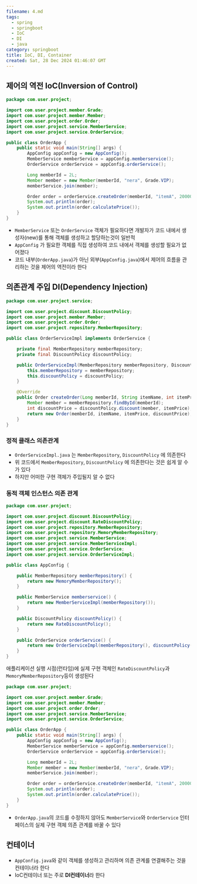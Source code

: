 ```yaml
---
filename: 4.md
tags:
  - spring
  - springboot
  - IoC
  - DI
  - java
category: springboot
title: IoC, DI, Container
created: Sat, 28 Dec 2024 01:46:07 GMT
---
```


## 제어의 역전 IoC(Inversion of Control)

```java title="OrderApp.java"
package com.user.project;

import com.user.project.member.Grade;
import com.user.project.member.Member;
import com.user.project.order.Order;
import com.user.project.service.MemberService;
import com.user.project.service.OrderService;

public class OrderApp {
    public static void main(String[] args) {
        AppConfig appConfig = new AppConfig();
        MemberService memberService = appConfig.memberservice();
        OrderService orderService = appConfig.orderService();

        Long memberId = 2L;
        Member member = new Member(memberId, "nera", Grade.VIP);
        memberService.join(member);

        Order order = orderService.createOrder(memberId, "itemA", 20000);
        System.out.println(order);
        System.out.println(order.calculatePrice());
    }
}
```

- `MemberService` 또는 `OrderService` 객체가 필요하다면 개발자가 코드 내에서 생성자(new)를 통해 객체를 생성하고 할당하는것이 일반적
- `AppConfig` 가 필요한 객체를 직접 생성하여 코드 내에서 객체를 생성할 필요가 없어졌다
- 코드 내부(`OrderApp.java`)가 아닌 외부(`AppConfig.java`)에서 제어의 흐름을 관리하는 것을 제어의 역전이라 한다

## 의존관계 주입 DI(Dependency Injection)

```java title="OrderServiceImpl.java"
package com.user.project.service;

import com.user.project.discount.DiscountPolicy;
import com.user.project.member.Member;
import com.user.project.order.Order;
import com.user.project.repository.MemberRepository;

public class OrderServiceImpl implements OrderService {

    private final MemberRepository memberRepository;
    private final DiscountPolicy discountPolicy;

    public OrderServiceImpl(MemberRepository memberRepository, DiscountPolicy discountPolicy) {
        this.memberRepository = memberRepository;
        this.discountPolicy = discountPolicy;
    }

    @Override
    public Order createOrder(Long memberId, String itemName, int itemPrice) {
        Member member = memberRepository.findById(memberId);
        int discountPrice = discountPolicy.discount(member, itemPrice);
        return new Order(memberId, itemName, itemPrice, discountPrice);
    }
}
```

### 정적 클래스 의존관계

- `OrderServiceImpl.java` 는 `MemberRepository`, `DiscountPolicy` 에 의존한다
- 위 코드에서 `MemberRepository`, `DiscountPolicy` 에 의존한다는 것은 쉽게 알 수가 있다
- 하지만 어떠한 구현 객체가 주입될지 알 수 없다

### 동적 객체 인스턴스 의존 관계

```java title="AppConfig.java"
package com.user.project;

import com.user.project.discount.DiscountPolicy;
import com.user.project.discount.RateDiscountPolicy;
import com.user.project.repository.MemberRepository;
import com.user.project.repository.MemoryMemberRepository;
import com.user.project.service.MemberService;
import com.user.project.service.MemberServiceImpl;
import com.user.project.service.OrderService;
import com.user.project.service.OrderServiceImpl;

public class AppConfig {

    public MemberRepository memberRepository() {
        return new MemoryMemberRepository();
    }

    public MemberService memberservice() {
        return new MemberServiceImpl(memberRepository());
    }

    public DiscountPolicy discountPolicy() {
        return new RateDiscountPolicy();
    }

    public OrderService orderService() {
        return new OrderServiceImpl(memberRepository(), discountPolicy());
    }
}
```

애플리케이션 실행 시점(런타임)에 실제 구현 객체인 `RateDiscountPolicy`과 `MemoryMemberRepository`등이 생성된다

```java title="OrderApp.java"
package com.user.project;

import com.user.project.member.Grade;
import com.user.project.member.Member;
import com.user.project.order.Order;
import com.user.project.service.MemberService;
import com.user.project.service.OrderService;

public class OrderApp {
    public static void main(String[] args) {
        AppConfig appConfig = new AppConfig();
        MemberService memberService = appConfig.memberservice();
        OrderService orderService = appConfig.orderService();

        Long memberId = 2L;
        Member member = new Member(memberId, "nera", Grade.VIP);
        memberService.join(member);

        Order order = orderService.createOrder(memberId, "itemA", 20000);
        System.out.println(order);
        System.out.println(order.calculatePrice());
    }
}
```

- `OrderApp.java`의 코드를 수정하지 않아도 `MemberService`와 `OrderService` 인터페이스의 실제 구현 객체 의존 관계를 바꿀 수 있다

## 컨테이너

- `AppConfig.java`와 같이 객체를 생성하고 관리하며 의존 관계를 연결해주는 것을 컨테이너라 한다
- IoC컨테이너 또는 주로 **DI컨테이너**라 한다
